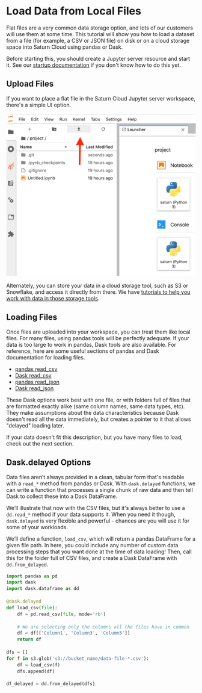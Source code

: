 # Load Data from Local Files

Flat files are a very common data storage option, and lots of our customers will use them at some time. This tutorial will show you how to load a dataset from a file (for example, a CSV or JSON file) on disk or on a cloud storage space into Saturn Cloud using pandas or Dask.

Before starting this, you should create a Jupyter server resource and start it. See our [startup documentation](<docs/Getting Started/start_resource.md>) if you don't know how to do this yet.

## Upload Files
If you want to place a flat file in the Saturn Cloud Jupyter server workspace, there's a simple UI option.

<img src="/images/docs/upload_file.png" alt="Jupyter Lab interface showing a red arrow pointing to the Upload button" class="doc-image">

Alternately, you can store your data in a cloud storage tool, such as S3 or Snowflake, and access it directly from there. We have [tutorials to help you work with data in those storage tools](/docs).

## Loading Files

Once files are uploaded into your workspace, you can treat them like local files.  For many files, using pandas tools will be perfectly adequate. If your data is too large to work in pandas, Dask tools are also available. For reference, here are some useful sections of pandas and Dask documentation for loading files.

* <a href="https://pandas.pydata.org/pandas-docs/stable/reference/api/pandas.read_csv.html" target='_blank' rel='noopener'>pandas read_csv</a>
* <a href="https://docs.dask.org/en/latest/dataframe-api.html?#dask.dataframe.read_csv" target='_blank' rel='noopener'>Dask read_csv</a>
* <a href="https://pandas.pydata.org/pandas-docs/stable/reference/api/pandas.read_json.html" target='_blank' rel='noopener'>pandas read_json</a>
* <a href="https://docs.dask.org/en/latest/dataframe-api.html?#dask.dataframe.read_json" target='_blank' rel='noopener'>Dask read_json</a>

These Dask options work best with one file, or with folders full of files that are formatted exactly alike (same column names, same data types, etc). They make assumptions about the data characteristics because Dask doesn't read all the data immediately, but creates a pointer to it that allows "delayed" loading later.

If your data doesn't fit this description, but you have many files to load, check out the next section.

## Dask.delayed Options

Data files aren’t always provided in a clean, tabular form that's readable with a `read_*` method from pandas or Dask. With `dask.delayed` functions, we can write a function that processes a single chunk of raw data and then tell Dask to collect these into a Dask DataFrame.

We’ll illustrate that now with the CSV files, but it's always better to use a `dd.read_*` method if your data supports it. When you need it though, `dask.delayed` is very flexible and powerful - chances are you will use it for some of your workloads.

We’ll define a function, `load_csv`, which will return a pandas DataFrame for a given  file path. In here, you could include any number of custom data processing steps that you want done at the time of data loading! Then, call this for the folder full of CSV files, and create a Dask DataFrame with `dd.from_delayed`.

```python
import pandas as pd
import dask
import dask.dataframe as dd

@dask.delayed
def load_csv(file):
    df = pd.read_csv(file, mode='rb')

    # We are selecting only the columns all the files have in common
    df = df[['Column1', 'Column3', 'Column5']]
    return df

dfs = []
for f in s3.glob('s3://bucket_name/data-file-*.csv'):
    df = load_csv(f)
    dfs.append(df)

df_delayed = dd.from_delayed(dfs)
```
